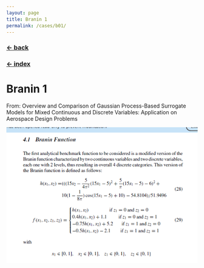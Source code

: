 ```yaml
---
layout: page
title: Branin 1
permalink: /cases/b01/
---
```

### [← back](/cases/)
### [← index](/index/)


# Branin 1


From: Overview and Comparison of Gaussian Process-Based Surrogate Models for Mixed Continuous and Discrete Variables: Application on Aerospace Design Problems

<img align="left" src="https://raw.githubusercontent.com/mixed-optimization-benchmark/mixed-optimization-benchmark.github.io/master/Cas%20test/Branin_1.PNG" >
